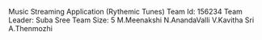 Music Streaming Application (Rythemic Tunes)
Team Id: 156234
Team Leader: Suba Sree
Team Size: 5
M.Meenakshi
N.AnandaValli
V.Kavitha Sri
A.Thenmozhi
